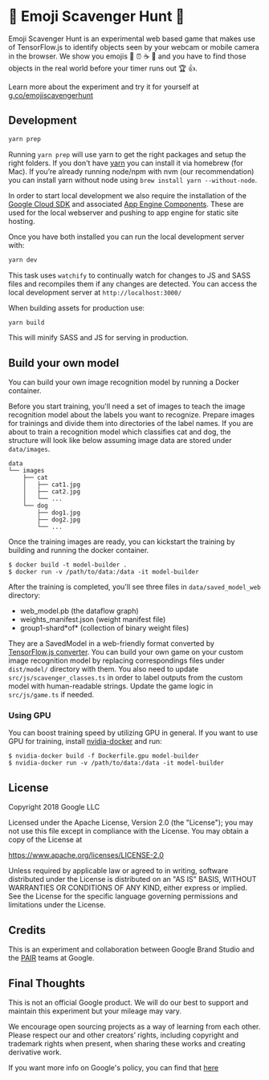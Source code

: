 # 👾 Emoji Scavenger Hunt 👾

Emoji Scavenger Hunt is an experimental web based game that makes use of TensorFlow.js to identify objects seen by your webcam or mobile camera in the browser. We show you emojis 🍌 ⏰ ☕️ 📱 and you have to find those objects in the real world before your timer runs out 🏆 👍.

Learn more about the experiment and try it for yourself at [g.co/emojiscavengerhunt](http://g.co/emojiscavengerhunt)


## Development

```sh
yarn prep
```

Running `yarn prep` will use yarn to get the right packages and setup the right folders. If you don't have [yarn](https://yarnpkg.com/lang/en/docs/install/) you can install it via homebrew (for Mac). If you’re already running node/npm with nvm (our recommendation) you can install yarn without node using `brew install yarn --without-node`.

In order to start local development we also require the installation of the [Google Cloud SDK](https://cloud.google.com/sdk/downloads) and associated [App Engine Components](https://cloud.google.com/appengine/docs/standard/python/download). These are used for the local webserver and pushing to app engine for static site hosting.

Once you have both installed you can run the local development server with:

```sh
yarn dev
```

This task uses `watchify` to continually watch for changes to JS and SASS files and recompiles them if any changes are detected. You can access the local development server at `http://localhost:3000/`

When building assets for production use:

```sh
yarn build
```

This will minify SASS and JS for serving in production.

## Build your own model
You can build your own image recognition model by running a Docker container.

Before you start training, you'll need a set of images to teach the image
recognition model about the labels you want to recognize.
Prepare images for trainings and divide them into directories of the label
names.
If you are about to train a recognition model which classifies cat and dog,
the structure will look like below assuming image data are stored under
`data/images`.

```
data
└── images
    ├── cat
    │   ├── cat1.jpg
    │   ├── cat2.jpg
    │   └── ...
    └── dog
        ├── dog1.jpg
        ├── dog2.jpg
        └── ...
```

Once the training images are ready, you can kickstart the training by building
and running the docker container.

```
$ docker build -t model-builder .
$ docker run -v /path/to/data:/data -it model-builder
```

After the training is completed, you'll see three files in
`data/saved_model_web` directory:

- web_model.pb (the dataflow graph)
- weights_manifest.json (weight manifest file)
- group1-shard\*of\* (collection of binary weight files)

They are a SavedModel in a web-friendly format converted by
[TensorFlow.js converter](https://github.com/tensorflow/tfjs-converter).
You can build your own game on your custom image recognition model by replacing
correspondings files under `dist/model/` directory with them.
You also need to update `src/js/scavenger_classes.ts` in order to label outputs
from the custom model with human-readable strings.
Update the game logic in `src/js/game.ts` if needed.

### Using GPU
You can boost training speed by utilizing GPU in general.
If you want to use GPU for training, install
[nvidia-docker](https://github.com/NVIDIA/nvidia-docker) and run:
```
$ nvidia-docker build -f Dockerfile.gpu model-builder
$ nvidia-docker run -v /path/to/data:/data -it model-builder
```

## License

Copyright 2018 Google LLC

Licensed under the Apache License, Version 2.0 (the "License");
you may not use this file except in compliance with the License.
You may obtain a copy of the License at

https://www.apache.org/licenses/LICENSE-2.0

Unless required by applicable law or agreed to in writing, software
distributed under the License is distributed on an "AS IS" BASIS,
WITHOUT WARRANTIES OR CONDITIONS OF ANY KIND, either express or implied.
See the License for the specific language governing permissions and
limitations under the License.

## Credits

This is an experiment and collaboration between Google Brand Studio and the [PAIR](https://ai.google/pair/) teams at Google.

## Final Thoughts

This is not an official Google product. We will do our best to support and maintain this experiment but your mileage may vary.

We encourage open sourcing projects as a way of learning from each other. Please respect our and other creators’ rights, including copyright and trademark rights when present, when sharing these works and creating derivative work.

If you want more info on Google's policy, you can find that [here](https://policies.google.com/)
